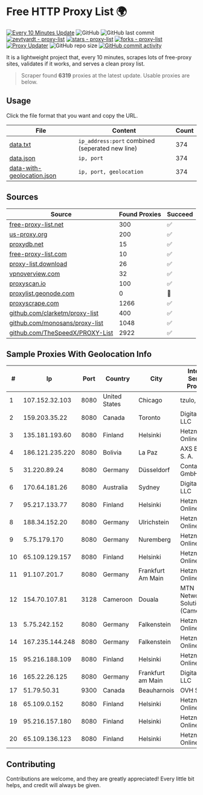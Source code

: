 
# Free HTTP Proxy List 🌍

[![Every 10 Minutes Update](https://github.com/mertguvencli/http-proxy-list/actions/workflows/main.yml/badge.svg?branch=main)](https://github.com/mertguvencli/http-proxy-list/actions/workflows/main.yml)
![GitHub](https://img.shields.io/github/license/mertguvencli/http-proxy-list)
![GitHub last commit](https://img.shields.io/github/last-commit/mertguvencli/http-proxy-list)
[![zevtyardt - proxy-list](https://img.shields.io/static/v1?label=zevtyardt&message=proxy-list&color=blue&logo=github)](https://github.com/zevtyardt/proxy-list "Go to GitHub repo")
[![stars - proxy-list](https://img.shields.io/github/stars/zevtyardt/proxy-list?style=social)](https://github.com/zevtyardt/proxy-list)
[![forks - proxy-list](https://img.shields.io/github/forks/zevtyardt/proxy-list?style=social)](https://github.com/zevtyardt/proxy-list)
[![Proxy Updater](https://github.com/zevtyardt/proxy-list/workflows/Proxy%20Updater/badge.svg)](https://github.com/zevtyardt/proxy-list/actions?query=workflow:"Proxy+Updater")
![GitHub repo size](https://img.shields.io/github/repo-size/zevtyardt/proxy-list)
[![GitHub commit activity](https://img.shields.io/github/commit-activity/m/zevtyardt/proxy-list?logo=commits)](https://github.com/zevtyardt/proxy-list/commits/main)

It is a lightweight project that, every 10 minutes, scrapes lots of free-proxy sites, validates if it works, and serves a clean proxy list.

> Scraper found **6319** proxies at the latest update. Usable proxies are below.

## Usage

Click the file format that you want and copy the URL.

|File|Content|Count|
|----|-------|-----|
|[data.txt](https://raw.githubusercontent.com/mertguvencli/http-proxy-list/main/proxy-list/data.txt)|`ip_address:port` combined (seperated new line)|374|
|[data.json](https://raw.githubusercontent.com/mertguvencli/http-proxy-list/main/proxy-list/data.json)|`ip, port`|374|
|[data-with-geolocation.json](https://raw.githubusercontent.com/mertguvencli/http-proxy-list/main/proxy-list/data-with-geolocation.json)|`ip, port, geolocation`|374|

## Sources

|Source|Found Proxies|Succeed|
|------|-------------|-------|
|[free-proxy-list.net](https://free-proxy-list.net)|300|✅|
|[us-proxy.org](https://www.us-proxy.org)|200|✅|
|[proxydb.net](http://proxydb.net)|15|✅|
|[free-proxy-list.com](https://free-proxy-list.com/?page=&port=&type%5B%5D=http&type%5B%5D=https&up_time=0&search=Search)|10|✅|
|[proxy-list.download](https://www.proxy-list.download/HTTP)|26|✅|
|[vpnoverview.com](https://vpnoverview.com/privacy/anonymous-browsing/free-proxy-servers)|32|✅|
|[proxyscan.io](https://www.proxyscan.io)|100|✅|
|[proxylist.geonode.com](https://proxylist.geonode.com/api/proxy-list?limit=300&page=1&sort_by=lastChecked&sort_type=desc&protocols=http,https)|0|🚫|
|[proxyscrape.com](https://api.proxyscrape.com/v2/?request=displayproxies&protocol=http&timeout=10000&country=all&ssl=all&anonymity=all)|1266|✅|
|[github.com/clarketm/proxy-list](https://raw.githubusercontent.com/clarketm/proxy-list/master/proxy-list-raw.txt)|400|✅|
|[github.com/monosans/proxy-list](https://raw.githubusercontent.com/monosans/proxy-list/main/proxies/http.txt)|1048|✅|
|[github.com/TheSpeedX/PROXY-List](https://raw.githubusercontent.com/TheSpeedX/PROXY-List/master/http.txt)|2922|✅|


## Sample Proxies With Geolocation Info

|#|Ip|Port|Country|City|Internet Service Provider|
|-|--|----|-------|----|-------------------------|
|1|107.152.32.103|8080|United States|Chicago|tzulo, inc.|
|2|159.203.35.22|8080|Canada|Toronto|DigitalOcean, LLC|
|3|135.181.193.60|8080|Finland|Helsinki|Hetzner Online GmbH|
|4|186.121.235.220|8080|Bolivia|La Paz|AXS Bolivia S. A.|
|5|31.220.89.24|8080|Germany|Düsseldorf|Contabo GmbH|
|6|170.64.181.26|8080|Australia|Sydney|DigitalOcean, LLC|
|7|95.217.133.77|8080|Finland|Helsinki|Hetzner Online GmbH|
|8|188.34.152.20|8080|Germany|Ulrichstein|Hetzner Online GmbH|
|9|5.75.179.170|8080|Germany|Nuremberg|Hetzner Online GmbH|
|10|65.109.129.157|8080|Finland|Helsinki|Hetzner Online GmbH|
|11|91.107.201.7|8080|Germany|Frankfurt Am Main|Hetzner Online AG|
|12|154.70.107.81|3128|Cameroon|Douala|MTN Network Solutions (Cameroon)|
|13|5.75.242.152|8080|Germany|Falkenstein|Hetzner Online GmbH|
|14|167.235.144.248|8080|Germany|Falkenstein|Hetzner Online GmbH|
|15|95.216.188.109|8080|Finland|Helsinki|Hetzner Online GmbH|
|16|165.22.26.125|8080|Germany|Frankfurt am Main|DigitalOcean, LLC|
|17|51.79.50.31|9300|Canada|Beauharnois|OVH SAS|
|18|65.109.0.152|8080|Finland|Helsinki|Hetzner Online GmbH|
|19|95.216.157.180|8080|Finland|Helsinki|Hetzner Online GmbH|
|20|65.109.136.123|8080|Finland|Helsinki|Hetzner Online GmbH|



## Contributing

Contributions are welcome, and they are greatly appreciated! Every
little bit helps, and credit will always be given.

